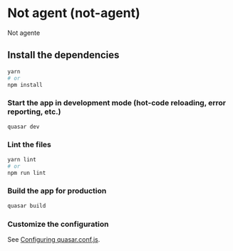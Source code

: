 # Not agent (not-agent)

Not agente

## Install the dependencies
```bash
yarn
# or
npm install
```

### Start the app in development mode (hot-code reloading, error reporting, etc.)
```bash
quasar dev
```


### Lint the files
```bash
yarn lint
# or
npm run lint
```

### Build the app for production
```bash
quasar build
```

### Customize the configuration
See [Configuring quasar.conf.js](https://v1.quasar.dev/quasar-cli/quasar-conf-js).
